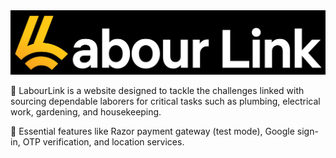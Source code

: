   <img src="https://github.com/asmeet3/labourlink/blob/main/public/assets/ll-header.png" height:100px>

📌 LabourLink is a website designed to tackle the challenges linked with sourcing dependable laborers for critical tasks such as plumbing, electrical work, gardening, and housekeeping.

📌 Essential features like Razor payment gateway (test mode), Google sign-in, OTP verification, and location services.
